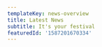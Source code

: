 ```yaml
---
templateKey: news-overview
title: Latest News
subtitle: It's your festival
featuredId: '1587201670334'
---
```


